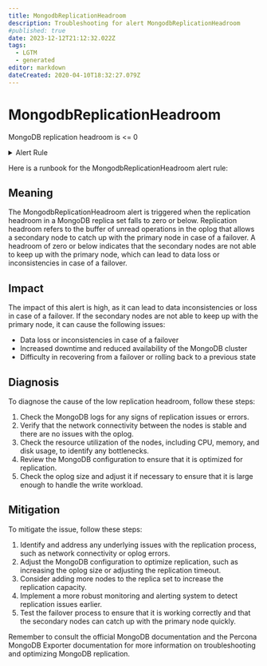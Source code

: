 ```yaml
---
title: MongodbReplicationHeadroom
description: Troubleshooting for alert MongodbReplicationHeadroom
#published: true
date: 2023-12-12T21:12:32.022Z
tags: 
  - LGTM
  - generated
editor: markdown
dateCreated: 2020-04-10T18:32:27.079Z
---
```


# MongodbReplicationHeadroom

MongoDB replication headroom is <= 0

<details>
  <summary>Alert Rule</summary>

{{% rule "mongodb/percona-mongodb-exporter.yml" "MongodbReplicationHeadroom" %}}

{{% comment %}}

```yaml
alert: MongodbReplicationHeadroom
expr: sum(avg(mongodb_mongod_replset_oplog_head_timestamp - mongodb_mongod_replset_oplog_tail_timestamp)) - sum(avg(mongodb_rs_members_optimeDate{member_state="PRIMARY"} - on (set) group_right mongodb_rs_members_optimeDate{member_state="SECONDARY"})) <= 0
for: 0m
labels:
    severity: critical
annotations:
    summary: MongoDB replication headroom (instance {{ $labels.instance }})
    description: |-
        MongoDB replication headroom is <= 0
          VALUE = {{ $value }}
          LABELS = {{ $labels }}
    runbook: https://github.com/srerun/prometheus-alerts/blob/main/content/runbooks/percona-mongodb-exporter/MongodbReplicationHeadroom.md

```

{{% /comment %}}

</details>


Here is a runbook for the MongodbReplicationHeadroom alert rule:

## Meaning

The MongodbReplicationHeadroom alert is triggered when the replication headroom in a MongoDB replica set falls to zero or below. Replication headroom refers to the buffer of unread operations in the oplog that allows a secondary node to catch up with the primary node in case of a failover. A headroom of zero or below indicates that the secondary nodes are not able to keep up with the primary node, which can lead to data loss or inconsistencies in case of a failover.

## Impact

The impact of this alert is high, as it can lead to data inconsistencies or loss in case of a failover. If the secondary nodes are not able to keep up with the primary node, it can cause the following issues:

* Data loss or inconsistencies in case of a failover
* Increased downtime and reduced availability of the MongoDB cluster
* Difficulty in recovering from a failover or rolling back to a previous state

## Diagnosis

To diagnose the cause of the low replication headroom, follow these steps:

1. Check the MongoDB logs for any signs of replication issues or errors.
2. Verify that the network connectivity between the nodes is stable and there are no issues with the oplog.
3. Check the resource utilization of the nodes, including CPU, memory, and disk usage, to identify any bottlenecks.
4. Review the MongoDB configuration to ensure that it is optimized for replication.
5. Check the oplog size and adjust it if necessary to ensure that it is large enough to handle the write workload.

## Mitigation

To mitigate the issue, follow these steps:

1. Identify and address any underlying issues with the replication process, such as network connectivity or oplog errors.
2. Adjust the MongoDB configuration to optimize replication, such as increasing the oplog size or adjusting the replication timeout.
3. Consider adding more nodes to the replica set to increase the replication capacity.
4. Implement a more robust monitoring and alerting system to detect replication issues earlier.
5. Test the failover process to ensure that it is working correctly and that the secondary nodes can catch up with the primary node quickly.

Remember to consult the official MongoDB documentation and the Percona MongoDB Exporter documentation for more information on troubleshooting and optimizing MongoDB replication.